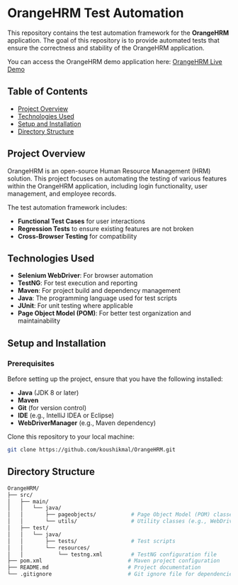 # OrangeHRM Test Automation

This repository contains the test automation framework for the **OrangeHRM** application. The goal of this repository is to provide automated tests that ensure the correctness and stability of the OrangeHRM application.

You can access the OrangeHRM demo application here: [OrangeHRM Live Demo](https://opensource-demo.orangehrmlive.com/web/index.php/auth/login)

## Table of Contents

- [Project Overview](#project-overview)
- [Technologies Used](#technologies-used)
- [Setup and Installation](#setup-and-installation)
- [Directory Structure](#directory-structure)

## Project Overview

OrangeHRM is an open-source Human Resource Management (HRM) solution. This project focuses on automating the testing of various features within the OrangeHRM application, including login functionality, user management, and employee records.

The test automation framework includes:

- **Functional Test Cases** for user interactions
- **Regression Tests** to ensure existing features are not broken
- **Cross-Browser Testing** for compatibility

## Technologies Used

- **Selenium WebDriver**: For browser automation
- **TestNG**: For test execution and reporting
- **Maven**: For project build and dependency management
- **Java**: The programming language used for test scripts
- **JUnit**: For unit testing where applicable
- **Page Object Model (POM)**: For better test organization and maintainability

## Setup and Installation

### Prerequisites

Before setting up the project, ensure that you have the following installed:

- **Java** (JDK 8 or later)
- **Maven**
- **Git** (for version control)
- **IDE** (e.g., IntelliJ IDEA or Eclipse)
- **WebDriverManager** (e.g., Maven dependency)

Clone this repository to your local machine:
   ```bash
   git clone https://github.com/koushikmal/OrangeHRM.git
```
## Directory Structure
```bash
OrangeHRM/
├── src/
│   ├── main/
│   │   └── java/
│   │       ├── pageobjects/           # Page Object Model (POM) classes
│   │       └── utils/                 # Utility classes (e.g., WebDriver manager, config)
│   ├── test/
│   │   └── java/
│   │       ├── tests/                 # Test scripts
│   │       └── resources/
│   │           └── testng.xml         # TestNG configuration file
├── pom.xml                           # Maven project configuration
├── README.md                         # Project documentation
└── .gitignore                        # Git ignore file for dependencies, IDE files, etc.


